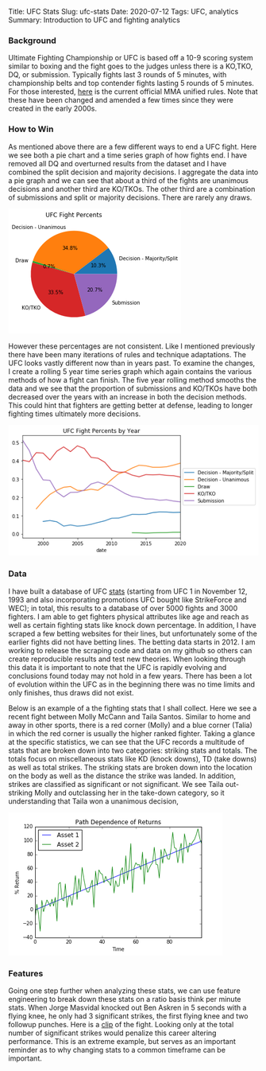Title: UFC Stats
Slug: ufc-stats
Date: 2020-07-12
Tags: UFC, analytics
Summary: Introduction to UFC and fighting analytics

<h3>Background</h3>
<p>
Ultimate Fighting Championship or UFC is based off a 10-9 scoring system similar to boxing and the fight goes to the judges unless there is a KO,TKO, DQ, or submission. Typically fights last 3 rounds of 5 minutes, with championship belts and top contender fights lasting 5 rounds of 5 minutes. 
For those interested, <a href="http://media.ufc.tv/discover-ufc/Unified_Rules_MMA.pdf" target="_blank">here</a> is the current official MMA unified rules. Note that these have been changed and amended a few times since they were created in the early 2000s.
</p>

<h3>How to Win</h3>
<p>
As mentioned above there are a few different ways to end a UFC fight. Here we see both a pie chart and a time series graph of how fights end. I have removed all DQ and overturned results from the dataset and I have combined the split decision and majority decisions.
I aggregate the data into a pie graph and we can see that about a third of the fights are unanimous decisions and another third are KO/TKOs. The other third are a combination of submissions and split or majority decisions. There are rarely any draws. 
</p>

![Pelican](../images/ufc_finish_percent.png)

<p>
However these percentages are not consistent. Like I mentioned previously there have been many iterations of rules and technique adaptations. The UFC looks vastly different now than in years past. To examine the changes, I create a rolling 5 year time series graph which again contains the various methods of how a fight can finish.
The five year rolling method smooths the data and we see that the proportion of submissions and KO/TKOs have both decreased over the years with an increase in both the decision methods. This could hint that fighters are getting better at defense, leading to longer fighting times ultimately more decisions.
</p>

![Pelican](../images/ufc_finish_percent_year.png)

<h3>Data</h3>
<p>
I have built a database of UFC <a href="http://www.ufcstats.com" target="_blank">stats</a> (starting from UFC 1 in November 12, 1993 and also incorporating promotions UFC bought like StrikeForce and WEC); in total, this results to a database of over 5000 fights and 3000 fighters. I am able to get fighters physical attributes like age and reach as well as certain fighting stats like knock down percentage. 
In addition, I have scraped a few betting websites for their lines, but unfortunately some of the earlier fights did not have betting lines. The betting data starts in 2012.
I am working to release the scraping code and data on my github so others can create reproducible results and test new theories. When looking through this data it is important to note that the UFC is rapidly evolving and conclusions found today may not hold in a few years. 
There has been a lot of evolution within the UFC as in the beginning there was no time limits and only finishes, thus draws did not exist.
</p>

<p>
Below is an example of a the fighting stats that I shall collect. Here we see a recent fight between Molly McCann and Taila Santos. Similar to home and away in other sports, there is a red corner (Molly) and a blue corner (Talia) in which the red corner is usually the higher ranked fighter. 
Taking a glance at the specific statistics, we can see that the UFC records a multitude of stats that are broken down into two categories: striking stats and totals. The totals focus on miscellaneous stats like KD (knock downs), TD (take downs) as well as total strikes.
The striking stats are broken down into the location on the body as well as the distance the strike was landed. In addition, strikes are classified as significant or not significant. We see Taila out-striking Molly and outclassing her in the take-down category, so it understanding that Taila won a unanimous decision,
</p>

![Pelican](../images/paths.png)
<!--- ![Pelican](../images/ufc_finish_percent_year.png)-->
<!--- ![Pelican](../images/ufc_sample_stats.png) -->

<h3>Features</h3>
<p>
Going one step further when analyzing these stats, we can use feature engineering to break down these stats on a ratio basis think per minute stats. 
When Jorge Masvidal knocked out Ben Askren in 5 seconds with a flying knee, he only had 3 significant strikes, the first flying knee and two followup punches. 
Here is a <a href="https://streamable.com/34cjn" target="_blank">clip</a> of the fight. Looking only at the total number of significant strikes would penalize this career altering performance.
This is an extreme example, but serves as an important reminder as to why changing stats to a common timeframe can be important. 
</p>